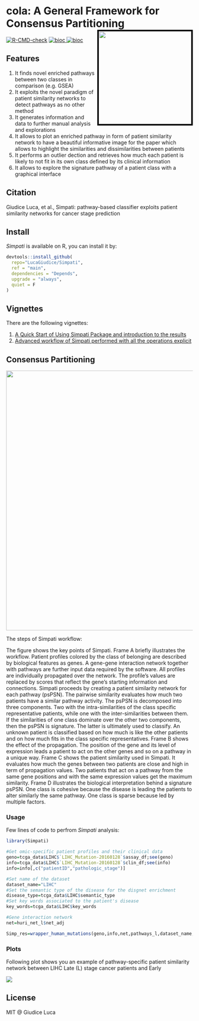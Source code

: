# cola: A General Framework for Consensus Partitioning <img src="https://user-images.githubusercontent.com/449218/54158555-03e3af80-444b-11e9-9773-070823101263.png" width=250 align="right" style="border:4px solid black;" />


[![R-CMD-check](https://github.com/jokergoo/cola/workflows/R-CMD-check/badge.svg)](https://github.com/jokergoo/cola/actions)
[ ![bioc](https://bioconductor.org/shields/downloads/devel/cola.svg) ](http://bioconductor.org/packages/stats/bioc/cola)
[ ![bioc](http://bioconductor.org//shields/lastcommit/devel/bioc/cola.svg) ](http://bioconductor.org/checkResults/devel/bioc-LATEST/cola/)


## Features

1. It finds novel enriched pathways between two classes in comparison (e.g. GSEA)
2. It exploits the novel paradigm of patient similarity networks to detect pathways as no other method
3. It generates information and data to further manual analysis and explorations
4. It allows to plot an enriched pathway in form of patient similarity network to have a beautiful informative image for the paper which allows to highlight the similarities and dissimilarities between patients
5. It performs an outlier dection and retrieves how much each patient is likely to not fit in its own class defined by its clinical information
6. It allows to explore the signature pathway of a patient class with a graphical interface

## Citation

Giudice Luca, et al., Simpati: pathway-based classifier exploits patient similarity networks for cancer stage prediction

## Install

*Simpati* is available on R, you can install it by:

```r
devtools::install_github(
  repo="LucaGiudice/Simpati",
  ref = "main",
  dependencies = "Depends",
  upgrade = "always",
  quiet = F
)
```

## Vignettes

There are the following vignettes:

1. [A Quick Start of Using Simpati Package and introduction to the results](https://jokergoo.github.io/cola_vignettes/cola_quick.html)
2. [Advanced workflow of Simpati performed with all the operations explicit](https://jokergoo.github.io/cola_vignettes/cola.html)

## Consensus Partitioning

<img width="700" src="https://user-images.githubusercontent.com/449218/52628723-86af3400-2eb8-11e9-968d-b7f47a408818.png" />

The steps of Simpati workflow:

The figure shows the key points of Simpati. Frame A briefly illustrates the workflow. Patient profiles colored by the class of belonging are described by biological features as genes. A gene-gene interaction network together with pathways are further input data required by the software. All profiles are individually propagated over the network. The profile’s values are replaced by scores that reflect the gene’s starting information and connections. Simpati proceeds by creating a patient similarity network for each pathway (psPSN). The pairwise similarity evaluates how much two patients have a similar pathway activity. The psPSN is decomposed into three components. Two with the intra-similarities of the class specific representative patients, while one with the inter-similarities between them.  If the similarities of one class dominate over the other two components, then the psPSN is signature. The latter is ultimately used to classify. An unknown patient is classified based on how much is like the other patients and on how much fits in the class specific representatives. Frame B shows the effect of the propagation. The position of the gene and its level of expression leads a patient to act on the other genes and so on a pathway in a unique way. Frame C shows the patient similarity used in Simpati. It evaluates how much the genes between two patients are close and high in term of propagation values. Two patients that act on a pathway from the same gene positions and with the same expression values get the maximum similarity. Frame D illustrates the biological interpretation behind a signature psPSN. One class is cohesive because the disease is leading the patients to alter similarly the same pathway. One class is sparse because led by multiple factors.

### Usage

Few lines of code to perfrom *Simpati* analysis:

```r
library(Simpati)

#Get omic-specific patient profiles and their clinical data
geno=tcga_data$LIHC$`LIHC_Mutation-20160128`$assay_df;see(geno)
info=tcga_data$LIHC$`LIHC_Mutation-20160128`$clin_df;see(info)
info=info[,c("patientID","pathologic_stage")]

#Set name of the dataset
dataset_name="LIHC"
#Set the semantic type of the disease for the disgnet enrichment
disease_type=tcga_data$LIHC$semantic_type
#Set key words associated to the patient's disease
key_words=tcga_data$LIHC$key_words

#Gene interaction network
net=huri_net_l$net_adj

Simp_res=wrapper_human_mutations(geno,info,net,pathways_l,dataset_name,disease_type,key_words, n_cores=5,test_run=T,seed=0)
```

### Plots

Following plot shows you an example of pathway-specific patient similarity network between LIHC Late (L) stage cancer patients and Early 

<img src="https://user-images.githubusercontent.com/449218/52631118-3a66f280-2ebe-11e9-8dea-0172d9beab91.png" />


## License

MIT @ Giudice Luca
